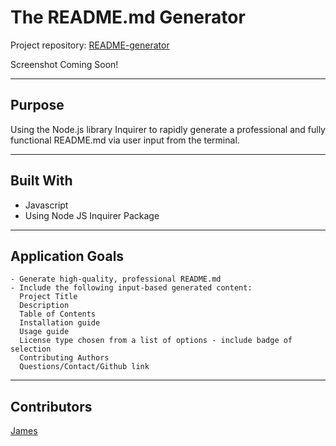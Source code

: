 # The README.md Generator
Project repository: [README-generator](https://github.com/jtdprogramming/README-generator)
<!-- screencap of a sample generated readme here -->
Screenshot Coming Soon!
* * *

## Purpose
Using the Node.js library Inquirer to rapidly generate a professional and fully functional README.md via user input from the terminal.
* * *

## Built With
- Javascript
- Using Node JS Inquirer Package
* * *

## Application Goals
```
- Generate high-quality, professional README.md
- Include the following input-based generated content:
  Project Title
  Description
  Table of Contents
  Installation guide
  Usage guide
  License type chosen from a list of options - include badge of selection
  Contributing Authors
  Questions/Contact/Github link

```
* * *

## Contributors
[James](https://github.com/jtdprogramming) 
